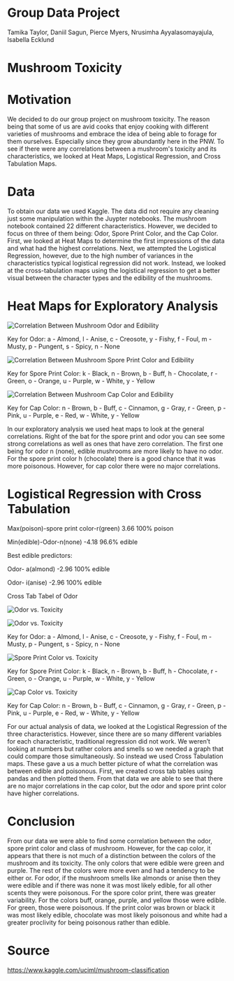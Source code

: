 # Group Data Project 

Tamika Taylor,
Daniil Sagun,
Pierce Myers,
Nrusimha Ayyalasomayajula,
Isabella Ecklund

# Mushroom Toxicity

# Motivation
We decided to do our group project on mushroom toxicity. The reason being that some of us are avid cooks that enjoy cooking with different varieties of mushrooms and embrace the idea of being able to forage for them ourselves. Especially since they grow abundantly here in the PNW. To see if there were any correlations between a mushroom's toxicity and its characteristics, we looked at Heat Maps, Logistical Regression, and Cross Tabulation Maps. 

# Data
To obtain our data we used Kaggle. The data did not require any cleaning just some manipulation within the Juypter notebooks. The mushroom notebook contained 22 different characteristics. However, we decided to focus on three of them being: Odor, Spore Print Color, and the Cap Color. First, we looked at Heat Maps to determine the first impressions of the data and what had the highest correlations. Next, we attempted the Logistical Regression, however, due to the high number of variances in the characteristics typical logistical regression did not work. Instead, we looked at the cross-tabulation maps using the logistical regression to get a better visual between the character types and the edibility of the mushrooms.

# Heat Maps for Exploratory Analysis

![Correlation Between Mushroom Odor and Edibility](https://github.com/tamikataylor/Group-Data-Project/blob/main/HM%20Odor.png)

Key for Odor:
a - Almond,
l - Anise,
c - Creosote,
y - Fishy,
f - Foul,
m - Musty,
p - Pungent,
s - Spicy,
n - None

![Correlation Between Mushroom Spore Print Color and Edibility](https://github.com/tamikataylor/Group-Data-Project/blob/main/HM%20SPC.png)

Key for Spore Print Color:
k - Black,
n - Brown,
b - Buff,
h - Chocolate,
r - Green,
o - Orange, 
u - Purple,
w - White,
y - Yellow

![Correlation Between Mushroom Cap Color and Edibility](https://github.com/tamikataylor/Group-Data-Project/blob/main/HM%20CP.png)

Key for Cap Color: 
n - Brown,
b - Buff,
c - Cinnamon,
g - Gray,
r - Green,
p - Pink,
u - Purple,
e - Red,
w - White,
y - Yellow

In our exploratory analysis we used heat maps to look at the general correlations. Right of the bat for the spore print and odor you can see some strong correlations as well as ones that have zero correlation. The first one being for odor n (none), edible mushrooms are more likely to have no odor. For the spore print color h (chocolate) there is a good chance that it was more poisonous. However, for cap color there were no major correlations. 

# Logistical Regression with Cross Tabulation

Max(poison)-spore print color-r(green) 3.66 100% poison

Min(edible)-Odor-n(none) -4.18 96.6% edible

Best edible predictors:

Odor- a(almond) -2.96 100% edible

Odor- i(anise) -2.96 100% edible

Cross Tab Tabel of Odor 

![Odor vs. Toxicity](https://github.com/tamikataylor/Group-Data-Project/blob/main/Screen%20Shot%202020-12-16%20at%2010.41.18%20AM.png)

![Odor vs. Toxicity](https://github.com/tamikataylor/Group-Data-Project/blob/main/CT%20Odor.png)

Key for Odor:
a - Almond,
l - Anise,
c - Creosote,
y - Fishy,
f - Foul,
m - Musty,
p - Pungent,
s - Spicy,
n - None

![Spore Print Color vs. Toxicity](https://github.com/tamikataylor/Group-Data-Project/blob/main/CT%20SPC.png)

Key for Spore Print Color:
k - Black,
n - Brown,
b - Buff,
h - Chocolate,
r - Green,
o - Orange, 
u - Purple,
w - White,
y - Yellow

![Cap Color vs. Toxicity](https://github.com/tamikataylor/Group-Data-Project/blob/main/CT%20CC.png)

Key for Cap Color: 
n - Brown,
b - Buff,
c - Cinnamon,
g - Gray,
r - Green,
p - Pink,
u - Purple,
e - Red,
w - White,
y - Yellow

For our actual analysis of data, we looked at the Logistical Regression of the three characteristics. However, since there are so many different variables for each characteristic, traditional regression did not work. We weren’t looking at numbers but rather colors and smells so we needed a graph that could compare those simultaneously. So instead we used Cross Tabulation maps. These gave a us a much better picture of what the correlation was between edible and poisonous. First, we created cross tab tables using pandas and then plotted them. From that data we are able to see that there are no major correlations in the cap color, but the odor and spore print color have higher correlations. 

# Conclusion

From our data we were able to find some correlation between the odor, spore print color and class of mushroom. However, for the cap color, it appears that there is not much of a distinction between the colors of the mushroom and its toxicity. The only colors that were edible were green and purple. The rest of the colors were more even and had a tendency to be either or. For odor, if the mushroom smells like almonds or anise then they were edible and if there was none it was most likely edible, for all other scents they were poisonous. For the spore color print, there was greater variability. For the colors buff, orange, purple, and yellow those were edible. For green, those were poisonous. If the print color was brown or black it was most likely edible, chocolate was most likely poisonous and white had a greater proclivity for being poisonous rather than edible. 

# Source 
https://www.kaggle.com/uciml/mushroom-classification
